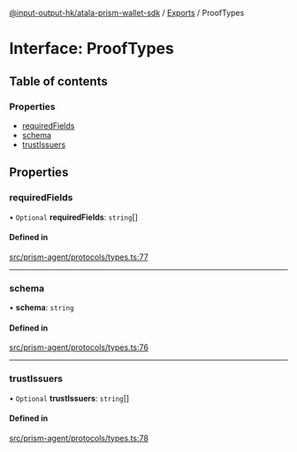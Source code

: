 [@input-output-hk/atala-prism-wallet-sdk](../README.md) / [Exports](../modules.md) / ProofTypes

# Interface: ProofTypes

## Table of contents

### Properties

- [requiredFields](ProofTypes.md#requiredfields)
- [schema](ProofTypes.md#schema)
- [trustIssuers](ProofTypes.md#trustissuers)

## Properties

### requiredFields

• `Optional` **requiredFields**: `string`[]

#### Defined in

[src/prism-agent/protocols/types.ts:77](https://github.com/input-output-hk/atala-prism-wallet-sdk-ts/blob/3f28060/src/prism-agent/protocols/types.ts#L77)

___

### schema

• **schema**: `string`

#### Defined in

[src/prism-agent/protocols/types.ts:76](https://github.com/input-output-hk/atala-prism-wallet-sdk-ts/blob/3f28060/src/prism-agent/protocols/types.ts#L76)

___

### trustIssuers

• `Optional` **trustIssuers**: `string`[]

#### Defined in

[src/prism-agent/protocols/types.ts:78](https://github.com/input-output-hk/atala-prism-wallet-sdk-ts/blob/3f28060/src/prism-agent/protocols/types.ts#L78)
